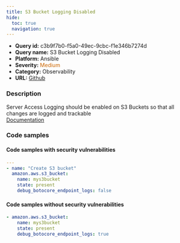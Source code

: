 ```yaml
---
title: S3 Bucket Logging Disabled
hide:
  toc: true
  navigation: true
---
```


<style>
  .highlight .hll {
    background-color: #ff171742;
  }
  .md-content {
    max-width: 1100px;
    margin: 0 auto;
  }
</style>

-   **Query id:** c3b9f7b0-f5a0-49ec-9cbc-f1e346b7274d
-   **Query name:** S3 Bucket Logging Disabled
-   **Platform:** Ansible
-   **Severity:** <span style="color:#C60">Medium</span>
-   **Category:** Observability
-   **URL:** [Github](https://github.com/Checkmarx/kics/tree/master/assets/queries/ansible/aws/s3_bucket_logging_disabled)

### Description
Server Access Logging should be enabled on S3 Buckets so that all changes are logged and trackable<br>
[Documentation](https://docs.ansible.com/ansible/latest/collections/amazon/aws/s3_bucket_module.html#parameter-debug_botocore_endpoint_logs)

### Code samples
#### Code samples with security vulnerabilities
```yaml title="Positive test num. 1 - yaml file" hl_lines="6"
---
- name: "Create S3 bucket"
  amazon.aws.s3_bucket:
    name: mys3bucket
    state: present
    debug_botocore_endpoint_logs: false

```


#### Code samples without security vulnerabilities
```yaml title="Negative test num. 1 - yaml file"
- amazon.aws.s3_bucket:
    name: mys3bucket
    state: present
    debug_botocore_endpoint_logs: true

```
